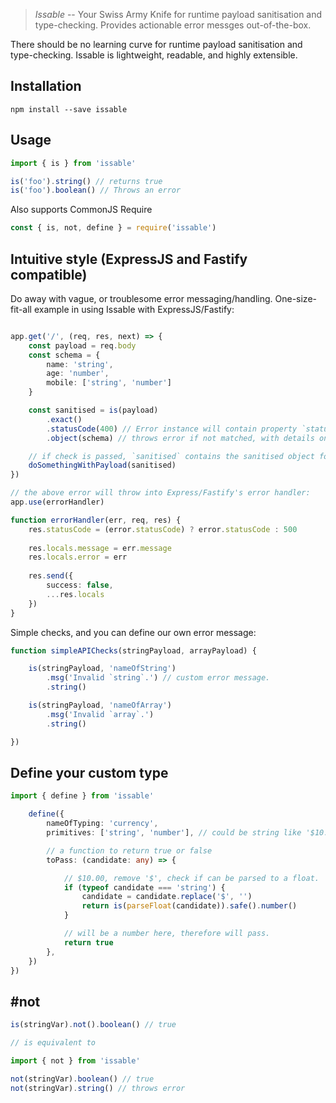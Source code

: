 >*Issable* -- Your Swiss Army Knife for runtime payload sanitisation and type-checking. Provides actionable error messges out-of-the-box.

There should be no learning curve for runtime payload sanitisation and type-checking. Issable is lightweight, readable, and highly extensible.

## Installation
```
npm install --save issable
```

## Usage

```ts
import { is } from 'issable'

is('foo').string() // returns true
is('foo').boolean() // Throws an error
```
Also supports CommonJS Require
```js
const { is, not, define } = require('issable')
```

## Intuitive style (ExpressJS and Fastify compatible)
Do away with vague, or troublesome error messaging/handling. One-size-fit-all example in using Issable with ExpressJS/Fastify:
```ts

app.get('/', (req, res, next) => {
    const payload = req.body
    const schema = {
        name: 'string',
        age: 'number',
        mobile: ['string', 'number']
    }

    const sanitised = is(payload)
        .exact()
        .statusCode(400) // Error instance will contain property `statusCode`. See #errorHandler, `error.statusCode` below.
        .object(schema) // throws error if not matched, with details on mismatch with schema.

    // if check is passed, `sanitised` contains the sanitised object for use
    doSomethingWithPayload(sanitised)
})

// the above error will throw into Express/Fastify's error handler:
app.use(errorHandler)

function errorHandler(err, req, res) {
    res.statusCode = (error.statusCode) ? error.statusCode : 500
    
    res.locals.message = err.message
    res.locals.error = err
    
    res.send({
        success: false,
        ...res.locals
    })
}
```

Simple checks, and you can define our own error message:
```ts
function simpleAPIChecks(stringPayload, arrayPayload) {

    is(stringPayload, 'nameOfString')
        .msg('Invalid `string`.') // custom error message.
        .string()

    is(stringPayload, 'nameOfArray')
        .msg('Invalid `array`.')
        .string()

})
```

## Define your custom type

```ts
import { define } from 'issable'

    define({
        nameOfTyping: 'currency',
        primitives: ['string', 'number'], // could be string like '$10.00'

        // a function to return true or false
        toPass: (candidate: any) => {

            // $10.00, remove '$', check if can be parsed to a float.
            if (typeof candidate === 'string') {
                candidate = candidate.replace('$', '')
                return is(parseFloat(candidate)).safe().number()
            }

            // will be a number here, therefore will pass.
            return true
        },
    })
})
```

## #not

```ts
is(stringVar).not().boolean() // true

// is equivalent to

import { not } from 'issable'

not(stringVar).boolean() // true
not(stringVar).string() // throws error
```
